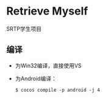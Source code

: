 # Retrieve Myself

SRTP学生项目

## 编译

* 为Win32编译，直接使用VS

* 为Android编译：
  ```shell
  $ cocos compile -p android -j 4
  ```

